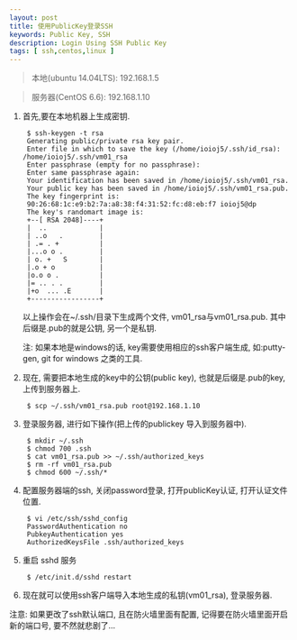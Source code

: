 ```yaml
---
layout: post
title: 使用PublicKey登录SSH
keywords: Public Key, SSH
description: Login Using SSH Public Key
tags: [ ssh,centos,linux ]
---
```


> 本地(ubuntu 14.04LTS): 192.168.1.5

> 服务器(CentOS 6.6): 192.168.1.10

1. 首先,要在本地机器上生成密钥.

		$ ssh-keygen -t rsa
		Generating public/private rsa key pair.
		Enter file in which to save the key (/home/ioioj5/.ssh/id_rsa): /home/ioioj5/.ssh/vm01_rsa
		Enter passphrase (empty for no passphrase): 
		Enter same passphrase again: 
		Your identification has been saved in /home/ioioj5/.ssh/vm01_rsa.
		Your public key has been saved in /home/ioioj5/.ssh/vm01_rsa.pub.
		The key fingerprint is:
		90:26:68:1c:e9:b2:7a:a8:38:f4:31:52:fc:d8:eb:f7 ioioj5@dp
		The key's randomart image is:
		+--[ RSA 2048]----+
		|  ..             |
		| ..o   .         |
		| .= . +          |
		|...o o .         |
		| o. +   S        |
		|.o + o           |
		|o.o o .          |
		|= .. . .         |
		|+o  ... .E       |
		+-----------------+

	以上操作会在~/.ssh/目录下生成两个文件, vm01_rsa与vm01_rsa.pub. 其中后缀是.pub的就是公钥, 另一个是私钥.

	注: 如果本地是windows的话, key需要使用相应的ssh客户端生成, 如:putty-gen, git for windows 之类的工具.

	

2. 现在, 需要把本地生成的key中的公钥(public key), 也就是后缀是.pub的key,上传到服务器上.

		$ scp ~/.ssh/vm01_rsa.pub root@192.168.1.10

3. 登录服务器, 进行如下操作(把上传的publickey 导入到服务器中).

		$ mkdir ~/.ssh
		$ chmod 700 .ssh
		$ cat vm01_rsa.pub >> ~/.ssh/authorized_keys
		$ rm -rf vm01_rsa.pub
		$ chmod 600 ~/.ssh/*

4. 配置服务器端的ssh, 关闭password登录, 打开publicKey认证, 打开认证文件位置.

		$ vi /etc/ssh/sshd_config
		PasswordAuthentication no
		PubkeyAuthentication yes
		AuthorizedKeysFile .ssh/authorized_keys

5. 重启 sshd 服务

		$ /etc/init.d/sshd restart


6. 现在就可以使用ssh客户端导入本地生成的私钥(vm01_rsa), 登录服务器.

注意: 如果更改了ssh默认端口, 且在防火墙里面有配置, 记得要在防火墙里面开启新的端口号, 要不然就悲剧了...



























